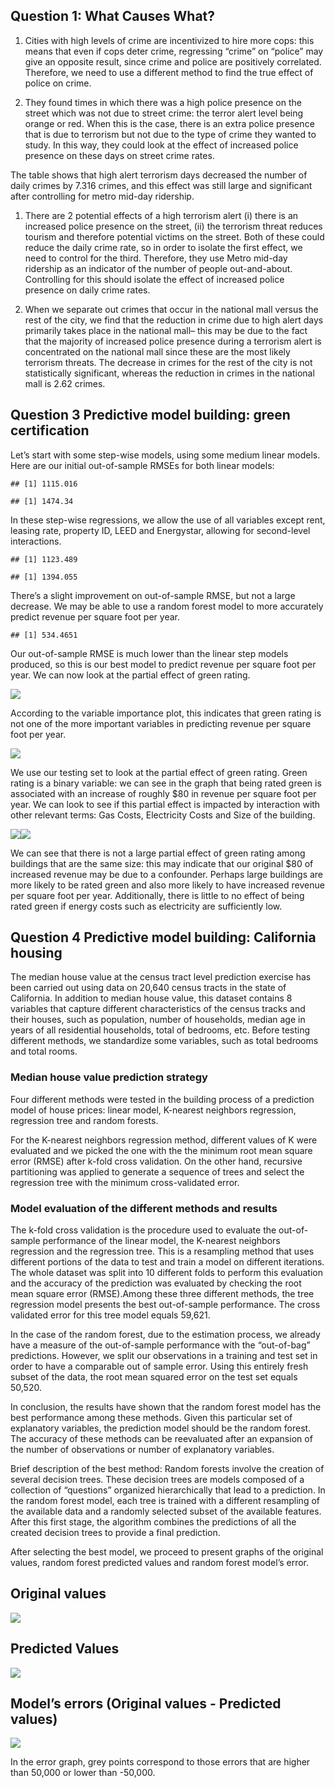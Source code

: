 ## Question 1: What Causes What?

1.  Cities with high levels of crime are incentivized to hire more cops:
    this means that even if cops deter crime, regressing “crime” on
    “police” may give an opposite result, since crime and police are
    positively correlated. Therefore, we need to use a different method
    to find the true effect of police on crime.

2.  They found times in which there was a high police presence on the
    street which was not due to street crime: the terror alert level
    being orange or red. When this is the case, there is an extra police
    presence that is due to terrorism but not due to the type of crime
    they wanted to study. In this way, they could look at the effect of
    increased police presence on these days on street crime rates.

The table shows that high alert terrorism days decreased the number of
daily crimes by 7.316 crimes, and this effect was still large and
significant after controlling for metro mid-day ridership.

1.  There are 2 potential effects of a high terrorism alert (i) there is
    an increased police presence on the street, (ii) the terrorism
    threat reduces tourism and therefore potential victims on the
    street. Both of these could reduce the daily crime rate, so in order
    to isolate the first effect, we need to control for the third.
    Therefore, they use Metro mid-day ridership as an indicator of the
    number of people out-and-about. Controlling for this should isolate
    the effect of increased police presence on daily crime rates.

2.  When we separate out crimes that occur in the national mall versus
    the rest of the city, we find that the reduction in crime due to
    high alert days primarily takes place in the national mall– this may
    be due to the fact that the majority of increased police presence
    during a terrorism alert is concentrated on the national mall since
    these are the most likely terrorism threats. The decrease in crimes
    for the rest of the city is not statistically significant, whereas
    the reduction in crimes in the national mall is 2.62 crimes.

## Question 3 Predictive model building: green certification

Let’s start with some step-wise models, using some medium linear models.
Here are our initial out-of-sample RMSEs for both linear models:

    ## [1] 1115.016

    ## [1] 1474.34

In these step-wise regressions, we allow the use of all variables except
rent, leasing rate, property ID, LEED and Energystar, allowing for
second-level interactions.

    ## [1] 1123.489

    ## [1] 1394.055

There’s a slight improvement on out-of-sample RMSE, but not a large
decrease. We may be able to use a random forest model to more accurately
predict revenue per square foot per year.

    ## [1] 534.4651

Our out-of-sample RMSE is much lower than the linear step models
produced, so this is our best model to predict revenue per square foot
per year. We can now look at the partial effect of green rating.

![](PS3_files/figure-markdown_strict/unnamed-chunk-7-1.png)

According to the variable importance plot, this indicates that green
rating is not one of the more important variables in predicting revenue
per square foot per year.

![](PS3_files/figure-markdown_strict/unnamed-chunk-8-1.png)

We use our testing set to look at the partial effect of green rating.
Green rating is a binary variable: we can see in the graph that being
rated green is associated with an increase of roughly $80 in revenue per
square foot per year. We can look to see if this partial effect is
impacted by interaction with other relevant terms: Gas Costs,
Electricity Costs and Size of the building.

![](PS3_files/figure-markdown_strict/unnamed-chunk-9-1.png)![](PS3_files/figure-markdown_strict/unnamed-chunk-9-2.png)

We can see that there is not a large partial effect of green rating
among buildings that are the same size: this may indicate that our
original $80 of increased revenue may be due to a confounder. Perhaps
large buildings are more likely to be rated green and also more likely
to have increased revenue per square foot per year. Additionally, there
is little to no effect of being rated green if energy costs such as
electricity are sufficiently low.

## Question 4 Predictive model building: California housing

The median house value at the census tract level prediction exercise has
been carried out using data on 20,640 census tracts in the state of
California. In addition to median house value, this dataset contains 8
variables that capture different characteristics of the census tracks
and their houses, such as population, number of households, median age
in years of all residential households, total of bedrooms, etc. Before
testing different methods, we standardize some variables, such as total
bedrooms and total rooms.

### Median house value prediction strategy

Four different methods were tested in the building process of a
prediction model of house prices: linear model, K-nearest neighbors
regression, regression tree and random forests.

For the K-nearest neighbors regression method, different values of K
were evaluated and we picked the one with the the minimum root mean
square error (RMSE) after k-fold cross validation. On the other hand,
recursive partitioning was applied to generate a sequence of trees and
select the regression tree with the minimum cross-validated error.

### Model evaluation of the different methods and results

The k-fold cross validation is the procedure used to evaluate the
out-of-sample performance of the linear model, the K-nearest neighbors
regression and the regression tree. This is a resampling method that
uses different portions of the data to test and train a model on
different iterations. The whole dataset was split into 10 different
folds to perform this evaluation and the accuracy of the prediction was
evaluated by checking the root mean square error (RMSE).Among these
three different methods, the tree regression model presents the best
out-of-sample performance. The cross validated error for this tree model
equals 59,621.

In the case of the random forest, due to the estimation process, we
already have a measure of the out-of-sample performance with the
“out-of-bag” predictions. However, we split our observations in a
training and test set in order to have a comparable out of sample error.
Using this entirely fresh subset of the data, the root mean squared
error on the test set equals 50,520.

In conclusion, the results have shown that the random forest model has
the best performance among these methods. Given this particular set of
explanatory variables, the prediction model should be the random forest.
The accuracy of these methods can be reevaluated after an expansion of
the number of observations or number of explanatory variables.

Brief description of the best method: Random forests involve the
creation of several decision trees. These decision trees are models
composed of a collection of “questions” organized hierarchically that
lead to a prediction. In the random forest model, each tree is trained
with a different resampling of the available data and a randomly
selected subset of the available features. After this first stage, the
algorithm combines the predictions of all the created decision trees to
provide a final prediction.

After selecting the best model, we proceed to present graphs of the
original values, random forest predicted values and random forest
model’s error.

## Original values

![](PS3_files/figure-markdown_strict/unnamed-chunk-12-1.png)

## Predicted Values

![](PS3_files/figure-markdown_strict/unnamed-chunk-13-1.png)

## Model’s errors (Original values - Predicted values)

![](PS3_files/figure-markdown_strict/unnamed-chunk-14-1.png)

In the error graph, grey points correspond to those errors that are
higher than 50,000 or lower than -50,000.
